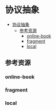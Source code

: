 # 协议抽象

<!--ts-->
* [协议抽象](#协议抽象)
   * [参考资源](#参考资源)
      * [online-book](#online-book)
      * [fragment](#fragment)
      * [local](#local)

<!-- Created by https://github.com/ekalinin/github-markdown-toc -->
<!-- Added by: kuanhsiaokuo, at: Thu Jun 23 14:19:44 CST 2022 -->

<!--te-->

## 参考资源

### online-book

### fragment

### local